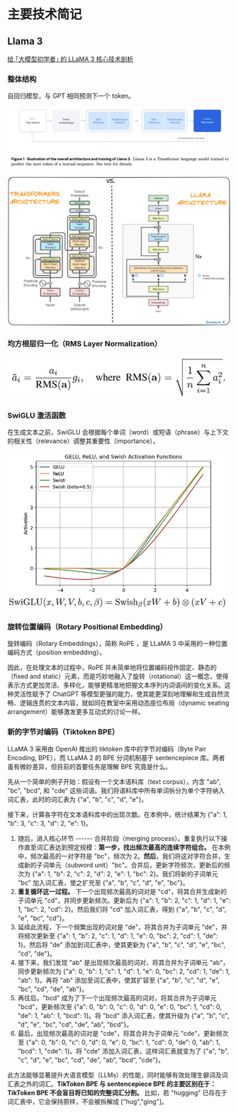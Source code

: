 # 主要技术简记

## Llama 3

[给 ｢大模型初学者｣ 的 LLaMA 3 核心技术剖析](https://my.oschina.net/IDP/blog/11485091)

### 整体结构

自回归模型，与 GPT 相同预测下一个 token。

![image-20241009203523075](https://raw.githubusercontent.com/bonjour-npy/Image-Hosting-Service/main/typora_imagesimage-20241009203523075.png)

![img](https://raw.githubusercontent.com/bonjour-npy/Image-Hosting-Service/main/typora_images1*ZbnVUpK5pw5iJJeeiBa-9w.png)

### 均方根层归一化（RMS Layer Normalization）

![img](https://raw.githubusercontent.com/bonjour-npy/Image-Hosting-Service/main/typora_imagesup-105cec33db3c7e4fee2c788fddc93bb88e0.png)

### SwiGLU 激活函数

在生成文本之前，SwiGLU 会根据每个单词（word）或短语（phrase）与上下文的相关性（relevance）调整其重要性（importance）。

![up-22b88dd8f54715c4276fd92d647ee4e3d31.png](https://raw.githubusercontent.com/bonjour-npy/Image-Hosting-Service/main/typora_imagesup-22b88dd8f54715c4276fd92d647ee4e3d31.png)

### 旋转位置编码（Rotary Positional Embedding）

旋转编码（Rotary Embeddings），简称 RoPE ，是 LLaMA 3 中采用的一种位置编码方式（position embedding）。

因此，在处理文本的过程中，RoPE 并未简单地将位置编码视作固定、静态的（fixed and static）元素，而是巧妙地融入了旋转（rotational）这一概念，使得表示方式更加灵活、多样化，能够更精准地把握文本序列内词语间的变化关系。这种灵活性赋予了 ChatGPT 等模型更强的能力，使其能更深刻地理解和生成自然流畅、逻辑连贯的文本内容，就如同在教室中采用动态座位布局（dynamic seating arrangement）能够激发更多互动式的讨论一样。

### 新的字节对编码（Tiktoken BPE）

LLaMA 3 采用由 OpenAI 推出的 tiktoken 库中的字节对编码（Byte Pair Encoding, BPE），而 LLaMA 2 的 BPE 分词机制基于 sentencepiece 库。两者虽有微妙差异，但目前的首要任务是理解 BPE 究竟是什么。

先从一个简单的例子开始：假设有一个文本语料库（text corpus），内含 "ab", "bc", "bcd", 和 "cde" 这些词语。我们将语料库中所有单词拆分为单个字符纳入词汇表，此时的词汇表为 {"a", "b", "c", "d", "e"}。

接下来，计算各字符在文本语料库中的出现次数。在本例中，统计结果为 {"a": 1, "b": 3, "c": 3, "d": 2, "e": 1}。

1. 随后，进入核心环节 ------ 合并阶段（merging process）。重复执行以下操作直至词汇表达到预定规模：**第一步，找出频次最高的连续字符组合。** 在本例中，频次最高的一对字符是 "bc"，频次为 2。**然后**，我们将这对字符合并，生成新的子词单元（subword unit）"bc"。合并后，更新字符频次，更新后的频次为 {"a": 1, "b": 2, "c": 2, "d": 2, "e": 1, "bc": 2}。我们将新的子词单元 "bc" 加入词汇表，使之扩充至 {"a", "b", "c", "d", "e", "bc"}。
2. **重复循环这一过程。** 下一个出现频次最高的词对是 "cd"，将其合并生成新的子词单元 "cd"，并同步更新频次。更新后为 {"a": 1, "b": 2, "c": 1, "d": 1, "e": 1, "bc": 2, "cd": 2}。然后我们将 "cd" 加入词汇表，得到 {"a", "b", "c", "d", "e", "bc", "cd"}。
3. 延续此流程，下一个频繁出现的词对是 "de"，将其合并为子词单元 "de"，并将频次更新至 {"a": 1, "b": 2, "c": 1, "d": 1, "e": 0, "bc": 2, "cd": 1, "de": 1}。然后将 "de" 添加到词汇表中，使其更新为 {"a", "b", "c", "d", "e", "bc", "cd", "de"}。
4. 接下来，我们发现 "ab" 是出现频次最高的词对，将其合并为子词单元 "ab"，同步更新频次为 {"a": 0, "b": 1, "c": 1, "d": 1, "e": 0, "bc": 2, "cd": 1, "de": 1, "ab": 1}。再将 "ab" 添加至词汇表中，使其扩容至 {"a", "b", "c", "d", "e", "bc", "cd", "de", "ab"}。
5. 再往后，"bcd" 成为了下一个出现频次最高的词对，将其合并为子词单元 "bcd"，更新频次至 {"a": 0, "b": 0, "c": 0, "d": 0, "e": 0, "bc": 1, "cd": 0, "de": 1, "ab": 1, "bcd": 1}。将 "bcd" 添入词汇表，使其升级为 {"a", "b", "c", "d", "e", "bc", "cd", "de", "ab", "bcd"}。
6. 最后，出现频次最高的词对是 "cde"，将其合并为子词单元 "cde"，更新频次至 {"a": 0, "b": 0, "c": 0, "d": 0, "e": 0, "bc": 1, "cd": 0, "de": 0, "ab": 1, "bcd": 1, "cde": 1}。将 "cde" 添加入词汇表，这样词汇表就变为了 {"a", "b", "c", "d", "e", "bc", "cd", "de", "ab", "bcd", "cde"}。

此方法能够显著提升大语言模型（LLMs）的性能，同时能够有效处理生僻词及词汇表之外的词汇。**TikToken BPE 与 sentencepiece BPE 的主要区别在于：TikToken BPE 不会盲目将已知的完整词汇分割。** 比如，若 "hugging" 已存在于词汇表中，它会保持原样，不会被拆解成 ["hug","ging"]。